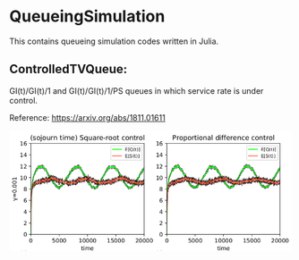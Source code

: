 # QueueingSimulation
This contains queueing simulation codes written in Julia.

## ControlledTVQueue:
GI(t)/GI(t)/1 and GI(t)/GI(t)/1/PS queues in which service rate is under control.

Reference: https://arxiv.org/abs/1811.01611

![Alt text](/ControlledTVQueue/plots/sample_plot.png)
